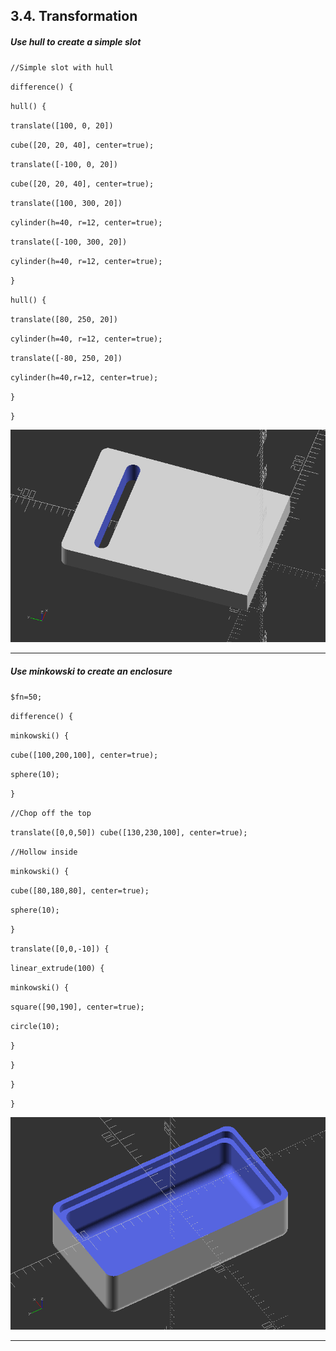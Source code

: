 ## 3.4. Transformation

##### **Use hull to create a simple slot**

`//Simple slot with hull`

`difference() {`

`hull() {`

`translate([100, 0, 20])`

`cube([20, 20, 40], center=true);`

`translate([-100, 0, 20])`

`cube([20, 20, 40], center=true);`

`translate([100, 300, 20])`

`cylinder(h=40, r=12, center=true);`

`translate([-100, 300, 20])`

`cylinder(h=40, r=12, center=true);`

`}`

`hull() {`

`translate([80, 250, 20])`

`cylinder(h=40, r=12, center=true);`

`translate([-80, 250, 20])`

`cylinder(h=40,r=12, center=true);`

`}`

`}`

![3_4_FirstSteps_1.png](files/3_4_FirstSteps_1.png)

---

##### **Use minkowski to create an enclosure**

`$fn=50;`

`difference() {`

`minkowski() {`

`cube([100,200,100], center=true);`

`sphere(10);`

`}`

`//Chop off the top`

`translate([0,0,50]) cube([130,230,100], center=true);`

`//Hollow inside`

`minkowski() {`

`cube([80,180,80], center=true);`

`sphere(10);`

`}`

`translate([0,0,-10]) {`

`linear_extrude(100) {`

`minkowski() {`

`square([90,190], center=true);`

`circle(10);`

`}`

`}`

`}`

`}`

![3_4_FirstSteps_2.png](files/3_4_FirstSteps_2.png)

---
